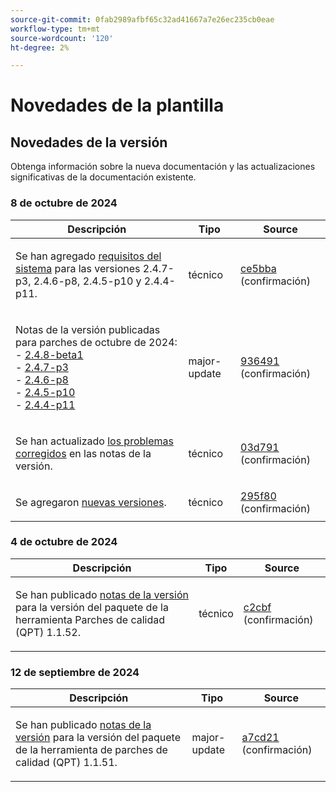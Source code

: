 ```yaml
---
source-git-commit: 0fab2989afbf65c32ad41667a7e26ec235cb0eae
workflow-type: tm+mt
source-wordcount: '120'
ht-degree: 2%

---
```

# Novedades de la plantilla

## Novedades de la versión

Obtenga información sobre la nueva documentación y las actualizaciones significativas de la documentación existente.

### 8 de octubre de 2024

<table style="table-layout:auto;">
  <thead>
    <tr>
      <th>Descripción</th>
      <th>Tipo</th>
      <th>Source</th>
    </tr>
  </thead>
  <tbody>
    <tr>
      <td><p>Se han agregado <a href="https://experienceleague.adobe.com/en/docs/commerce-operations/installation-guide/system-requirements">requisitos del sistema</a> para las versiones 2.4.7-p3, 2.4.6-p8, 2.4.5-p10 y 2.4.4-p11.</p>
</td>
      <td>técnico</td>
      <td><a href="https://github.com/AdobeDocs/commerce-operations.en/commit/ce5bbafb3887c8bfb803f37fe33133fed9a23783">ce5bba</a> (confirmación)</td>
    </tr>
    <tr>
      <td><p>Notas de la versión publicadas para parches de octubre de 2024: <br />- <a href="https://experienceleague.adobe.com/en/docs/commerce-operations/release/notes/adobe-commerce/2-4-8">2.4.8-beta1</a><br />- <a href="https://experienceleague.adobe.com/en/docs/commerce-operations/release/notes/security-patches/2-4-7-patches">2.4.7-p3</a><br />- <a href="https://experienceleague.adobe.com/en/docs/commerce-operations/release/notes/security-patches/2-4-6-patches">2.4.6-p8</a><br />- <a href="https://experienceleague.adobe.com/en/docs/commerce-operations/release/notes/security-patches/2-4-5-patches">2.4.5-p10</a><br />- <a href="https://experienceleague.adobe.com/en/docs/commerce-operations/release/notes/security-patches/2-4-4-patches">2.4.4-p11</a></p>
</td>
      <td>major-update</td>
      <td><a href="https://github.com/AdobeDocs/commerce-operations.en/commit/93649180699470370f8e4de4f5d544689bb385bc">936491</a> (confirmación)</td>
    </tr>
    <tr>
      <td><p>Se han actualizado <a href="https://experienceleague.adobe.com/en/docs/commerce-operations/release/notes/adobe-commerce/2-4-8#fixed-issues">los problemas corregidos</a> en las notas de la versión.</p>
</td>
      <td>técnico</td>
      <td><a href="https://github.com/AdobeDocs/commerce-operations.en/commit/03d7916aed86aa3869a0abaf32a9c2678add9bd2">03d791</a> (confirmación)</td>
    </tr>
    <tr>
      <td><p>Se agregaron <a href="https://experienceleague.adobe.com/en/docs/commerce-operations/release/versions">nuevas versiones</a>.</p>
</td>
      <td>técnico</td>
      <td><a href="https://github.com/AdobeDocs/commerce-operations.en/commit/295f801219885c6908faea35648878fb7a4d8ec1">295f80</a> (confirmación)</td>
    </tr>
  </tbody>
</table>

### 4 de octubre de 2024

<table style="table-layout:auto;">
  <thead>
    <tr>
      <th>Descripción</th>
      <th>Tipo</th>
      <th>Source</th>
    </tr>
  </thead>
  <tbody>
    <tr>
      <td><p>Se han publicado <a href="https://experienceleague.adobe.com/docs/commerce-operations/tools/quality-patches-tool/release-notes.html">notas de la versión</a> para la versión del paquete de la herramienta Parches de calidad (QPT) 1.1.52.</p>
</td>
      <td>técnico</td>
      <td><a href="https://github.com/AdobeDocs/commerce-operations.en/commit/c2cbbf8032ea9d29dc3c17e146ced81d7137bf77">c2cbf</a> (confirmación)</td>
    </tr>
  </tbody>
</table><!-- date_group -->

### 12 de septiembre de 2024

<table style="table-layout:auto;">
  <thead>
    <tr>
      <th>Descripción</th>
      <th>Tipo</th>
      <th>Source</th>
    </tr>
  </thead>
  <tbody>
    <tr>
      <td><p>Se han publicado <a href="https://experienceleague.adobe.com/docs/commerce-operations/tools/quality-patches-tool/release-notes.html">notas de la versión</a> para la versión del paquete de la herramienta de parches de calidad (QPT) 1.1.51.</p>
</td>
      <td>major-update</td>
      <td><a href="https://github.com/AdobeDocs/commerce-operations.en/commit/a7cd214422842e321284f1ddc62fdab2796078d2">a7cd21</a> (confirmación)</td>
    </tr>
  </tbody>
</table><!-- date_group --><!-- month_group --><!-- year_group -->
